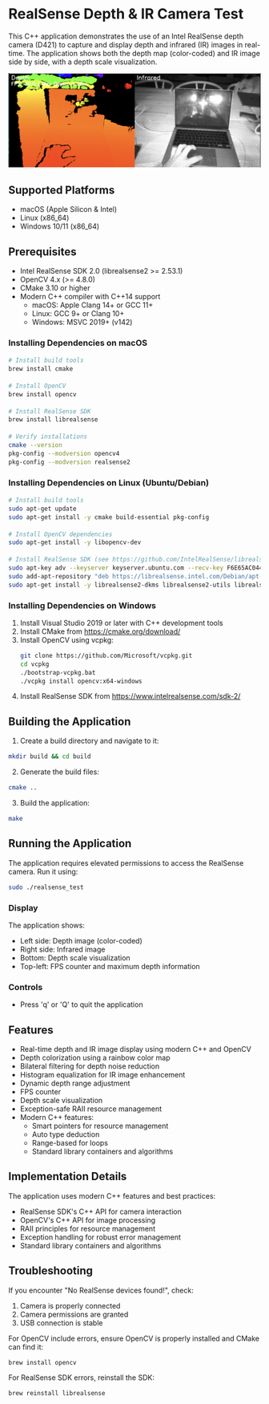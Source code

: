 # RealSense Depth & IR Camera Test

This C++ application demonstrates the use of an Intel RealSense depth camera (D421) to capture and display depth and infrared (IR) images in real-time. The application shows both the depth map (color-coded) and IR image side by side, with a depth scale visualization.

![Example Output](images/example_image.png)

## Supported Platforms

- macOS (Apple Silicon & Intel)
- Linux (x86_64)
- Windows 10/11 (x86_64)

## Prerequisites

- Intel RealSense SDK 2.0 (librealsense2 >= 2.53.1)
- OpenCV 4.x (>= 4.8.0)
- CMake 3.10 or higher
- Modern C++ compiler with C++14 support
  - macOS: Apple Clang 14+ or GCC 11+
  - Linux: GCC 9+ or Clang 10+
  - Windows: MSVC 2019+ (v142)

### Installing Dependencies on macOS

```bash
# Install build tools
brew install cmake

# Install OpenCV
brew install opencv

# Install RealSense SDK
brew install librealsense

# Verify installations
cmake --version
pkg-config --modversion opencv4
pkg-config --modversion realsense2
```

### Installing Dependencies on Linux (Ubuntu/Debian)

```bash
# Install build tools
sudo apt-get update
sudo apt-get install -y cmake build-essential pkg-config

# Install OpenCV dependencies
sudo apt-get install -y libopencv-dev

# Install RealSense SDK (see https://github.com/IntelRealSense/librealsense/blob/master/doc/distribution_linux.md)
sudo apt-key adv --keyserver keyserver.ubuntu.com --recv-key F6E65AC044F831AC80A06380C8B3A55A6F3EFCDE || sudo apt-key adv --keyserver hkp://keyserver.ubuntu.com:80 --recv-key F6E65AC044F831AC80A06380C8B3A55A6F3EFCDE
sudo add-apt-repository "deb https://librealsense.intel.com/Debian/apt-repo $(lsb_release -cs) main" -u
sudo apt-get install -y librealsense2-dkms librealsense2-utils librealsense2-dev
```

### Installing Dependencies on Windows

1. Install Visual Studio 2019 or later with C++ development tools
2. Install CMake from https://cmake.org/download/
3. Install OpenCV using vcpkg:
   ```bash
   git clone https://github.com/Microsoft/vcpkg.git
   cd vcpkg
   ./bootstrap-vcpkg.bat
   ./vcpkg install opencv:x64-windows
   ```
4. Install RealSense SDK from https://www.intelrealsense.com/sdk-2/

## Building the Application

1. Create a build directory and navigate to it:
```bash
mkdir build && cd build
```

2. Generate the build files:
```bash
cmake ..
```

3. Build the application:
```bash
make
```

## Running the Application

The application requires elevated permissions to access the RealSense camera. Run it using:

```bash
sudo ./realsense_test
```

### Display

The application shows:
- Left side: Depth image (color-coded)
- Right side: Infrared image
- Bottom: Depth scale visualization
- Top-left: FPS counter and maximum depth information

### Controls

- Press 'q' or 'Q' to quit the application

## Features

- Real-time depth and IR image display using modern C++ and OpenCV
- Depth colorization using a rainbow color map
- Bilateral filtering for depth noise reduction
- Histogram equalization for IR image enhancement
- Dynamic depth range adjustment
- FPS counter
- Depth scale visualization
- Exception-safe RAII resource management
- Modern C++ features:
  - Smart pointers for resource management
  - Auto type deduction
  - Range-based for loops
  - Standard library containers and algorithms

## Implementation Details

The application uses modern C++ features and best practices:
- RealSense SDK's C++ API for camera interaction
- OpenCV's C++ API for image processing
- RAII principles for resource management
- Exception handling for robust error management
- Standard library containers and algorithms

## Troubleshooting

If you encounter "No RealSense devices found!", check:
1. Camera is properly connected
2. Camera permissions are granted
3. USB connection is stable

For OpenCV include errors, ensure OpenCV is properly installed and CMake can find it:
```bash
brew install opencv
```

For RealSense SDK errors, reinstall the SDK:
```bash
brew reinstall librealsense
``` 